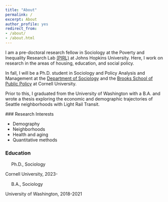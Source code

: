 ```yaml
---
title: "About"
permalink: /
excerpt: About
author_profile: yes
redirect_from:
- /about/
- /about.html
---
```


I am a pre-doctoral research fellow in Sociology at the Poverty and Inequality Research Lab [(PIRL)](https://otheramerica.org/article/pirl-launches-predoctoral-research-fellowship) at Johns Hopkins University. Here, I work on research in the areas of housing, education, and social policy. 

In fall, I will be a Ph.D. student in Sociology and Policy Analysis and Management at the [Department of Sociology](https://sociology.cornell.edu/) and the [Brooks School of Public Policy](https://publicpolicy.cornell.edu/) at Cornell University. 

Prior to this, I graduated from the University of Washington with a B.A. and wrote a thesis exploring the economic and demographic trajectories of Seattle neighborhoods with Light Rail Transit.


<div class="row">
  <div class="col-md-6" markdown="1">
### Research Interests

* Demography 
* Neighborhoods
* Health and aging
* Quantitative methods
  </div>
  <div class="col-md-6" markdown="1">
### Education

<img src="https://raw.githubusercontent.com/FortAwesome/Font-Awesome/6.x/svgs/solid/graduation-cap.svg" width="15" height="15"> Ph.D., Sociology

Cornell University, 2023-

<img src="https://raw.githubusercontent.com/FortAwesome/Font-Awesome/6.x/svgs/solid/graduation-cap.svg" width="15" height="15"> B.A., Sociology

University of Washington, 2018-2021

  </div>
</div>


